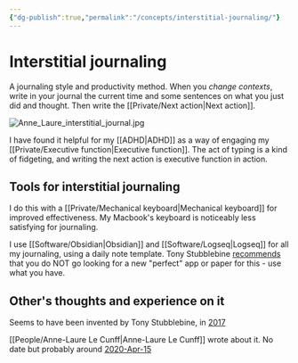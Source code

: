 ```yaml
---
{"dg-publish":true,"permalink":"/concepts/interstitial-journaling/"}
---
```



# Interstitial journaling

A journaling style and productivity method. When you *change contexts*, write in your journal the current time and some sentences on what you just did and thought. Then write the [[Private/Next action\|Next action]].

![Anne_Laure_interstitial_journal.jpg](/img/user/Embeds/Anne_Laure_interstitial_journal.jpg)

I have found it helpful for my [[ADHD\|ADHD]] as a way of engaging my [[Private/Executive function\|Executive function]]. The act of typing is a kind of fidgeting, and writing the next action is executive function in action. 

## Tools for interstitial journaling

I do this with a [[Private/Mechanical keyboard\|Mechanical keyboard]] for improved effectiveness. My Macbook's keyboard is noticeably less satisfying for journaling.

I use [[Software/Obsidian\|Obsidian]] and [[Software/Logseq\|Logseq]] for all my journaling, using a daily note template. Tony Stubblebine [recommends](https://www.nbcnews.com/better/lifestyle/how-interstitial-journaling-can-help-you-focus-your-day-work-ncna1036166) that you do NOT go looking for a new "perfect" app or paper for this - use what you have.

## Other's thoughts and experience on it

Seems to have been invented by Tony Stubblebine, in [2017](https://betterhumans.pub/replace-your-to-do-list-with-interstitial-journaling-to-increase-productivity-4e43109d15ef)

[[People/Anne-Laure Le Cunff\|Anne-Laure Le Cunff]] wrote about it. No date but probably around [2020-Apr-15](https://nesslabs.com/interstitial-journaling)


